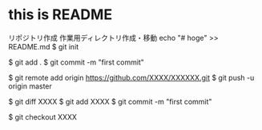 # this is README
リポジトリ作成
作業用ディレクトリ作成・移動
echo "# hoge" >> README.md
$ git init

$ git add .
$ git commit -m "first commit"

$ git remote add origin https://github.com/XXXX/XXXXXX.git
$ git push -u origin master

$ git diff XXXX
$ git add XXXX
$ git commit -m "first commit"

$ git checkout XXXX